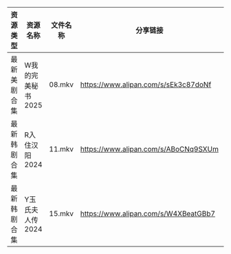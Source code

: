 | 资源类型   | 资源名称        | 文件名称   | 分享链接                                 | 更新时间                |
| ------ | ----------- | ------ | ------------------------------------ | ------------------- |
| 最新美剧合集 | W我的完美秘书2025 | 08.mkv | https://www.alipan.com/s/sEk3c87doNf | 2025-01-26 00:06:34 |
| 最新韩剧合集 | R入住汉阳2024   | 11.mkv | https://www.alipan.com/s/ABoCNq9SXUm | 2025-01-26 00:06:20 |
| 最新韩剧合集 | Y玉氏夫人传2024  | 15.mkv | https://www.alipan.com/s/W4XBeatGBb7 | 2025-01-26 00:06:52 |
